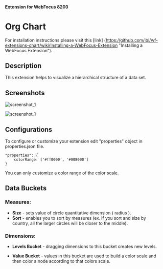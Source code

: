 #### Extension for WebFocus 8200

# Org Chart

For installation instructions please visit this [link] (https://github.com/ibi/wf-extensions-chart/wiki/Installing-a-WebFocus-Extension "Installing a WebFocus Extension").

## Description

This extension helps to visualize a hierarchical structure of a data set.

## Screenshots

![screenshot_1](https://github.com/ibi/wf-extensions-chart/blob/master/com.ibi.orgchart/screenshots/1.png)

![screenshot_1](https://github.com/ibi/wf-extensions-chart/blob/master/com.ibi.orgchart/screenshots/1.png)

## Configurations

To configure or customize your extension edit "properties" object in properties.json file.
	
	"properties": {
		colorRange: ['#ff0000', '#008000']
	}
	
You can only customize a color range of the color scale.
## Data Buckets

### Measures:
* **Size** - sets value of circle quantitative dimension ( radius ).
* **Sort** - enables you to sort by measures (ex. if you sort and size by country, all the larger circles will be closer to the middle).

### Dimensions:
* **Levels Bucket** - dragging dimensions to this bucket creates new levels.

* **Value Bucket** - values in this bucket are used to build a color scale and then color a node according to that colors scale.

